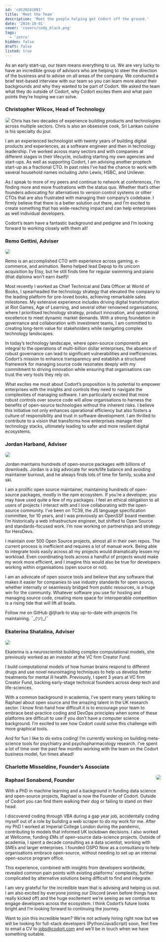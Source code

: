 ```yaml
---
id: 'cdt20241001'
title: 'Meet the Team'
description: 'Meet the people helping get Codort off the ground.'
date: '2024-10-01'
cover: 'covers/cody_black.png'
tags:
  - 'intro'
hidden: false
draft: false
listed: true
---
```


As an early start-up, our team means everything to us. We are very lucky to have an incredible group of advisors who are helping to steer the direction of the business and to advise on all areas of the company. We conducted a brief text-based interview with our team so you can learn more about their backgrounds and why they wanted to be part of Codort. We asked the team what they do outside of Codort, why Codort excites them and what pain points they’re hoping we can solve.

### Christopher Wilcox, Head of Technology

![](https://media.licdn.com/dms/image/v2/D4D03AQEHy48NGX9gBA/profile-displayphoto-shrink_200_200/profile-displayphoto-shrink_200_200/0/1713435749508?e=1733356800&v=beta&t=HkbDxk3IkaiYfwtEqtKYPT23bR8eL7qiZRki_Z7e86w)
Chris has two decades of experience building products and technologies across multiple sectors. Chris is also an obsessive cook, Sri Lankan cuisine is his specialty du jour.

I am an experienced technologist with twenty years of building digital products and experiences, as a software engineer and then in technology leadership. I’ve worked across many sectors and with companies at different stages in their lifecycle, including starting my own agencies and start-ups. As well as supporting Codort, I am advising another proptech start-up as a fractional CTO. In past roles I’ve had the chance to work with several household names including John Lewis, HSBC, and Unilever.

As I speak to more of my peers and continue to network at conferences, I’m finding more and more frustrations with the status quo. Whether that’s other founders advocating for alternatives to version control systems or other CTOs that are also frustrated with managing their company’s codebase. I firmly believe that there is a better solution out there, and I’m excited to create something that has wide-reaching impact and can help enterprises as well individual developers.

Codort’s team have a fantastic background and pedigree and I’m looking forward to working closely with them all!

### Remo Gettini, Adviser

![](https://media.licdn.com/dms/image/v2/C5603AQH_6Fm1qU3Z7w/profile-displayphoto-shrink_200_200/profile-displayphoto-shrink_200_200/0/1580412865083?e=1733356800&v=beta&t=tA_d5wUnVC7FH01HigMHYeL8HiLoQU0Ko8u9ENxM3Uo)

Remo is an accomplished CTO with experience across gaming, e-commerce, and animation. Remo helped lead Depop to its unicorn acquisition by Etsy, but he still finds time for regular swimming and piano (that diploma won’t earn itself)!

Most recently I worked as Chief Technical and Data Officer at World of Books, I spearheaded the technology strategy that elevated the company to the leading platform for pre-loved books, achieving remarkable sales milestones. My extensive experience includes driving digital transformation at Riot Games, Age of Learning, and several other renowned organisations, where I prioritised technology strategy, product innovation, and operational excellence to meet dynamic market demands. With a strong foundation in governance and collaboration with investment teams, I am committed to creating long-term value for stakeholders while navigating complex technology landscapes.

In today’s technology landscape, where open-source components are integral to the operations of multi-billion dollar enterprises, the absence of robust governance can lead to significant vulnerabilities and inefficiencies. Codort’s mission to enhance transparency and establish a structured framework for managing source code resonates deeply with my commitment to driving innovation while ensuring that organisations can trust the very tools they rely on.

What excites me most about Codort’s proposition is its potential to empower enterprises with the insights and controls they need to navigate the complexities of managing software. I am particularly excited that more robust controls over source code will allow organisations to harness the benefits of open-source technologies without the inherent risks. I believe this initiative not only enhances operational efficiency but also fosters a culture of responsibility and trust in software development. I am thrilled to contribute to a vision that transforms how enterprises manage their technology stacks, ultimately leading to safer and more resilient digital ecosystems.

### Jordan Harband, Adviser

![](https://images.prismic.io/openjsf/ZivER93JpQ5PTNXJ_2022headshot.jpg?auto=format%2Ccompress&w=200&h=200)

Jordan maintains hundreds of open-source packages with billions of downloads. Jordan is a big advocate for work/life balance and avoiding maintainer burnout, and he always finds lots of time for family, scuba and ski.

I am a prolific open source maintainer, maintaining hundreds of open-source packages, mostly in the npm ecosystem. If you’re a developer, you may have used quite a few of my packages. I feel an ethical obligation to all users of projects I interact with and I love collaborating with the open-source community. I’ve been on TC39, the JS language specification committee, for 10 years, and I was previously an OpenSSF board member. I’m historically a web infrastructure engineer, but shifted to Open Source and standards-focused work. I’m now working on partnerships and strategy for HeroDevs.

I maintain over 500 Open Source projects, almost all in their own repos. The current process is inefficient and requires a lot of manual work. Being able to integrate tools easily across all my projects would dramatically lessen my workload. Even coordinating tools across a handful of projects would make my work more efficient, and I imagine this would also be true for developers working within organisations (open source or not).

I am an advocate of open source tools and believe that any software that makes it easier for companies to use industry standards for open source, whether internally or seamlessly bridged from public resources, is a huge win for the community. Whatever software you use for hosting and managing source code, creating more space for interoperable competition is a rising tide that will lift all boats.

Follow me on GitHub @ljharb to stay up-to-date with projects I’m maintaining. ¯\_(ツ)\_/¯

### Ekaterina Shatalina, Adviser

![](https://media.licdn.com/dms/image/v2/C4E03AQEotcuQmyv0Og/profile-displayphoto-shrink_200_200/profile-displayphoto-shrink_200_200/0/1660205158988?e=1732752000&v=beta&t=x80nd6WoXaaz1Ry9OJRToMN-Wm6F5WlhxMc43IgyNWY)

Ekaterina is a neuroscientist building complex computational models, she previously worked as an investor at the VC firm Creator Fund.

I build computational models of how human brains respond to different drugs and use novel neuroimaging techniques to help us develop better treatments for mental ill health. Previously, I spent 3 years at VC firm Creator Fund, backing early-stage technical founders across deep tech and life-sciences.

With a common background in academia, I’ve spent many years talking to Raphael about open source and the amazing talent in the UK research sector. I know first-hand how difficult it is to encourage your team to embrace best-practice coding and DevOps principles when some of these platforms are difficult to use if you don’t have a computer science background. I’m excited to see how Codort could solve this challenge with more graphical tools.

And for fun I like to do extra coding! I’m currently working on building meta-science tools for psychiatry and psychopharmacology research. I’ve spent a lot of time over the past few months working with the team on the Codort business model, fun times ahead!

### Charlotte Misseldine, Founder’s Associate

<div style="float: right;">
<img src="https://media.licdn.com/dms/image/v2/D4E03AQH3892_syS8lg/profile-displayphoto-shrink_200_200/profile-displayphoto-shrink_200_200/0/1711900760573?e=1732752000&v=beta&t=6PZ9ROGcwOc9ev3jwjYqhbV6Uo04tAo4A8GNLCu3P8Y" />
</div>

<style scoped>
  img {
    border-radius: 30%;
  }
  </style>

### Raphael Sonabend, Founder

With a PhD in machine learning and a background in funding data science and open-source projects, Raphael is now the Founder of Codort. Outside of Codort you can find them walking their dog or failing to stand on their head.

I discovered coding through VBA during a gap year job, accidentally coding myself out of a role by building a web scraper to do my work for me. After my PhD I worked at Imperial College London during the pandemic, contributing to models that informed UK lockdown decisions. I also worked at Wellcome, funding £Ms of open-source data-science projects. Outside of academia, I spent a decade consulting as a data scientist, working with SMEs and larger enterprises. I founded OSPO Now as a consultancy to help organisations embrace open-source, without needing to set up an internal open-source program office.

This experience, combined with insights from developers worldwide, revealed common pain points with existing platforms' complexity, further complicated by alternative solutions being difficult to find and integrate.

I am very grateful for the incredible team that is advising and helping us out. I am also excited by everyone joining our Discord (even before things have really kicked off) and the huge excitement we’re seeing as we continue to engage developers across the ecosystem. I think Codort’s future looks bright and I’m looking forward to continuing the journey.

Want to join this incredible team? We’re not actively hiring right now but we will be looking for full-stack developers (Python/JavaScript) soon, feel free to email a CV to jobs@codort.com and we’ll be in touch when we have something suitable.
